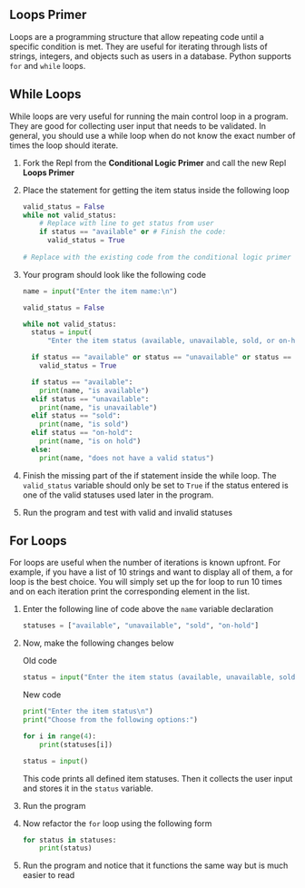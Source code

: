 ## Loops Primer
Loops are a programming structure that allow repeating code until a specific condition is met. They are useful for iterating through lists of strings, integers, and objects such as users in a database. Python supports `for` and `while` loops.

## While Loops
While loops are very useful for running the main control loop in a program. They are good for collecting user input that needs to be validated. In general, you should use a while loop when do not know the exact number of times the loop should iterate.

1. Fork the Repl from the **Conditional Logic Primer** and call the new Repl **Loops Primer**

1. Place the statement for getting the item status inside the following loop

    ```python
    valid_status = False
    while not valid_status:
        # Replace with line to get status from user
        if status == "available" or # Finish the code:
          valid_status = True
  
    # Replace with the existing code from the conditional logic primer
    ```

1. Your program should look like the following code

    ```python
    name = input("Enter the item name:\n")
    
    valid_status = False
    
    while not valid_status:
      status = input(
          "Enter the item status (available, unavailable, sold, or on-hold):\n")
    
      if status == "available" or status == "unavailable" or status == "sold" or status == "on-hold":
        valid_status = True
    
      if status == "available":
        print(name, "is available")
      elif status == "unavailable":
        print(name, "is unavailable")
      elif status == "sold":
        print(name, "is sold")
      elif status == "on-hold":
        print(name, "is on hold")
      else:
        print(name, "does not have a valid status")
    ```

1. Finish the missing part of the if statement inside the while loop. The `valid_status` variable should only be set to `True` if the status entered is one of the valid statuses used later in the program.

1. Run the program and test with valid and invalid statuses

## For Loops
For loops are useful when the number of iterations is known upfront. For example, if you have a list of 10 strings and want to display all of them, a for loop is the best choice. You will simply set up the for loop to run 10 times and on each iteration print the corresponding element in the list.

1. Enter the following line of code above the `name` variable declaration
  
    ```python
    statuses = ["available", "unavailable", "sold", "on-hold"]
    ```

1. Now, make the following changes below

    Old code
    ```python
    status = input("Enter the item status (available, unavailable, sold, or on-hold):\n")
    ```
  
    New code
    ```python
    print("Enter the item status\n")
    print("Choose from the following options:")
    
    for i in range(4):
        print(statuses[i])
    
    status = input()
    ```
    This code prints all defined item statuses. Then it collects the user input and stores it in the `status` variable.
  
1. Run the program

1. Now refactor the `for` loop using the following form

    ```python
    for status in statuses:
        print(status)
    ```

1. Run the program and notice that it functions the same way but is much easier to read
